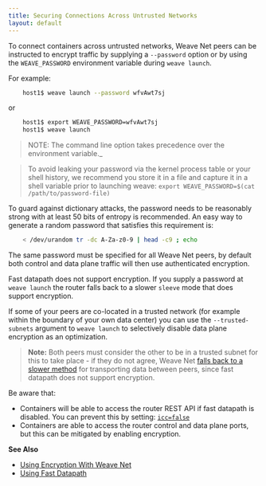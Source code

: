 ```yaml
---
title: Securing Connections Across Untrusted Networks
layout: default
---
```



To connect containers across untrusted networks, Weave Net peers can be instructed to encrypt traffic by supplying a `--password` option or by using the `WEAVE_PASSWORD` environment variable during `weave launch`. 

For example:

~~~bash
    host1$ weave launch --password wfvAwt7sj
~~~

or

~~~bash
    host1$ export WEAVE_PASSWORD=wfvAwt7sj
    host1$ weave launch
~~~

>NOTE: The command line option takes precedence over the environment variable._

> To avoid leaking your password via the kernel process table or your
> shell history, we recommend you store it in a file and capture it
> in a shell variable prior to launching weave: `export
> WEAVE_PASSWORD=$(cat /path/to/password-file)`

To guard against dictionary attacks, the password needs to be reasonably strong with at least 50 bits of entropy is recommended. An easy way to generate a random password that satisfies this requirement is:

~~~bash
    < /dev/urandom tr -dc A-Za-z0-9 | head -c9 ; echo
~~~

The same password must be specified for all Weave Net peers, by default both control and data plane traffic will then use authenticated encryption. 

Fast datapath does not support encryption. If you supply a
password at `weave launch` the router falls back to a slower
`sleeve` mode that does support encryption.

If some of your peers are co-located in a trusted network (for example within the boundary of your own data center) you can use the `--trusted-subnets` argument to `weave launch` to selectively disable data plane encryption as an optimization. 

>**Note:** Both peers must consider the other to be in a trusted subnet for this to take place - if they do not agree, Weave Net [falls back to a slower method](/site/fastdp/using-fastdp.md) for transporting data between peers, since fast datapath does not support encryption.

Be aware that:

 * Containers will be able to access the router REST API if fast datapath is disabled. You can prevent this by setting:
 [`icc=false`](https://docs.docker.com/engine/userguide/networking/default_network/container-communication/#communication-between-containers)
 * Containers are able to access the router control and data plane
  ports, but this can be mitigated by enabling encryption.

**See Also**

 * [Using Encryption With Weave Net](/site/encryption/crypto-overview.md)
 * [Using Fast Datapath](/site/using-weave/using-fastdap.md)
